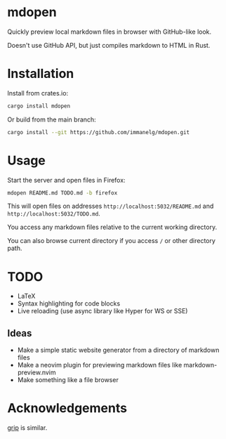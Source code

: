 # mdopen
Quickly preview local markdown files in browser with GitHub-like look. 

Doesn't use GitHub API, but just compiles markdown to HTML in Rust.

# Installation

Install from crates.io:

```sh
cargo install mdopen
```

Or build from the main branch:

```sh
cargo install --git https://github.com/immanelg/mdopen.git
```

# Usage

Start the server and open files in Firefox:

```sh
mdopen README.md TODO.md -b firefox
```

This will open files on addresses `http://localhost:5032/README.md` and `http://localhost:5032/TODO.md`.

You access any markdown files relative to the current working directory.

You can also browse current directory if you access `/` or other directory path.

# TODO
- LaTeX
- Syntax highlighting for code blocks
- Live reloading (use async library like Hyper for WS or SSE)

## Ideas
- Make a simple static website generator from a directory of markdown files
- Make a neovim plugin for previewing markdown files like markdown-preview.nvim
- Make something like a file browser

# Acknowledgements
[grip](https://github.com/joeyespo/grip) is similar.
